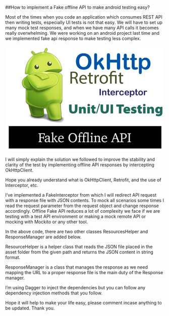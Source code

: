 
##How to implement a Fake offline API to make android testing easy?

Most of the times when you code an application which consumes REST API then writing tests, especially UI tests is not that easy. We will have to set up many mock test responses, and when we have many API calls it becomes really overwhelming. We were working on an android project last time and we implemented fake api response to make testing less complex.

![Banner](images/banner.png)

I will simply explain the solution we followed to improve the stability and clarity of the test by implementing offline API responses by intercepting OkHttpClient.

Hope you already understand what is OkHttpClient, Retrofit, and the use of Interceptor, etc.

I’ve implemented a FakeInterceptor from which I will redirect API request with a response file with JSON contents. To mock all scenarios some times I read the request parameter from the request object and change response accordingly.
Offline Fake API reduces a lot of complexity we face if we are testing with a test API environment or making a mock remote API or mocking with Mockito or any other tool.

<script src="https://gist.github.com/hafsalrahman/53037e40d86fafd5ea560994033bb388.js"> </script>

In the above code, there are two other classes ResourcesHelper and ResponseManager are added below.

ResourceHelper is a helper class that reads the JSON file placed in the asset folder from the given path and returns the JSON content in string format.

<script src="https://gist.github.com/hafsalrahman/de0992b0d3033874cf66fd30d23184be.js"> </script>

ResponseManager is a class that manages the response as we need mapping the URL to a proper response file is the main duty of the Response manager.

<script src="https://gist.github.com/hafsalrahman/a868c3bc12a8be4118d51042aa814379.js"> </script>

I’m using Dagger to inject the dependencies but you can follow any dependency injection methods that you follow.

<script src="https://gist.github.com/hafsalrahman/18bd6b7a222cfcedd1ea082c5ae2e26e.js"></script>

Hope it will help to make your life easy, please comment incase anything to be updated. Thank you.


